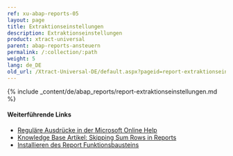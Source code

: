 ```yaml
---
ref: xu-abap-reports-05
layout: page
title: Extraktionseinstellungen
description: Extraktionseinstellungen
product: xtract-universal
parent: abap-reports-ansteuern
permalink: /:collection/:path
weight: 5
lang: de_DE
old_url: /Xtract-Universal-DE/default.aspx?pageid=report-extraktionseinstellungen
---
```

{% include _content/de/abap_reports/report-extraktionseinstellungen.md %}

#### Weiterführende Links
- [Reguläre Ausdrücke in der Microsoft Online Help](http://msdn.microsoft.com/de-de/library/az24scfc.aspx)
- [Knowledge Base Artikel: Skipping Sum Rows in Reports](https://kb.theobald-software.com/reports/skip-rows-in-reports)
- [Installieren des Report Funktionsbausteins](../sap-customizing/report-funktionsbaustein-installieren)

